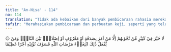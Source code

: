 ```yaml
---
title: "An-Nisa' - 114"
no: 114
translation: "Tidak ada kebaikan dari banyak pembicaraan rahasia mereka, kecuali pembicaraan rahasia dari orang yang menyuruh (orang) bersedekah, atau berbuat kebaikan, atau mengadakan perdamaian di antara manusia. Barangsiapa berbuat demikian karena mencari keridaan Allah, maka kelak Kami akan memberinya pahala yang besar."
tafsir: "Merahasiakan pembicaraan dan perbuatan keji, seperti yang telah dilakukan oleh thu'mah dan kawan-kawannya adalah perbuatan yang terlarang, tidak ada faedahnya, kecuali bisik-bisik itu untuk menyuruh bersedekah, berbuat makruf dan mengadakan perdamaian di antara manusia.\n\nBerbisik-bisik dan menyembunyikan pembicaraan biasanya dilakukan untuk merahasiakan perbuatan terlarang, perbuatan jahat dan untuk melenyapkan kebaikan, jarang yang dilakukan untuk perbuatan baik dan terpuji.\n\nManusia menurut tabiatnya senang menyatakan dan mengatakan kepada orang lain atau kepada orang banyak tentang perbuatan baik yang telah atau yang akan dilakukannya. Sedang perbuatan jahat atau perbuatan dosa yang telah atau yang akan dilakukannya, selalu disembunyikan dan dirahasiakannya. Ia takut orang lain akan mengetahuinya, sesuai dengan sabda Rasulullah saw:\n\n\"Kebajikan itu adalah akhlak yang baik, dan dosa itu adalah apa yang terasa tidak enak di dalam hatimu, dan kamu tidak senang orang lain mengetahuinya\" (Riwayat Muslim).\n\nKarena itu diperintahkan agar orang yang beriman menjauhi perbuatan itu, terutama berbisik-bisik atau mengadakan pembicaraan rahasia untuk melakukan perbuatan dosa, permusuhan, mendustakan Rasulullah dan lain sebagainya.\n\nAyat yang lain menegaskan larangan Allah dan menyatakan bahwa berbisik dan mengadakan perjanjian rahasia untuk melakukan perbuatan dosa, termasuk perbuatan setan. Allah berfirman:\n\n(9) Wahai orang-orang yang beriman! Apabila kamu mengadakan pembicaraan rahasia, janganlah kamu membicarakan perbuatan dosa, permusuhan dan durhaka kepada Rasul. Tetapi bicarakanlah tentang perbuatan kebajikan dan takwa. Dan bertakwalah kepada Allah yang kepada-Nya kamu akan dikumpulkan kembali. (10) Sesungguhnya pembicaraan rahasia itu termasuk (perbuatan) setan, agar orang-orang yang beriman itu bersedih hati, sedang (pembicaraan) itu tidaklah memberi bencana sedikit pun kepada mereka, kecuali dengan izin Allah. Dan kepada Allah hendaknya orang-orang yang beriman bertawakal. (al-Mujadalah/58:9-10). \n\nAllah mengecualikan tiga macam perbuatan yang dibolehkan bahkan diperintahkan menyampaikannya dengan berbisik-bisik atau dengan rahasia, yaitu bersedekah, berbuat makruf dan mengadakan perdamaian di antara manusia.\n\nBersedekah adalah salah satu perbuatan baik yang sangat dianjurkan Allah. Tetapi menyebut-nyebut atau memberitahukannya di hadapan orang banyak, kadang-kadang dapat menimbulkan rasa tidak senang di dalam hati orang yang menerimanya. Bahkan adakalanya dirasakan sebagai suatu penghinaan terhadap dirinya, sekalipun si pemberi sedekah itu telah menyatakan bahwa ia bersedekah dengan hati yang ikhlas dan untuk mencari keridaan Allah swt.\n\n\"Jika kamu menampakkan sedekah-sedekahmu, maka itu baik. Dan jika kamu menyembunyikannya dan memberikannya kepada orang-orang fakir, maka itu lebih baik bagimu¦\" (al-Baqarah/2:271). \n\nPerbuatan makruf adalah lawan dari perbuatan mungkar, lawan dari segala perbuatan yang dilarang Allah Yang Mahatahu dan perbuatan yang mengikuti hawa nafsu. Menasihati seseorang untuk berbuat makruf di hadapan orang banyak, mungkin akan menimbulkan rasa kurang enak pada yang dinasihati, apabila yang diberi nasihat itu teman sebaya atau orang yang lebih tinggi derajatnya dari orang yang menasihati. Biasanya orang yang menasihati lebih tinggi derajat, pangkat atau kedudukannya dari yang dinasihati. Karena itu Allah memerintahkan agar menasihati seseorang untuk berbuat makruf dengan cara berbisik dan tidak didengar orang lain. Bila didengar orang lain, maka orang yang dinasihati itu mungkin akan merasa terhina dan sakit hati, sehingga nasihat itu tidak diterimanya.\n\nKaum Muslimin diperintahkan agar selalu menjaga dan berusaha mengadakan perdamaian di antara manusia yang sedang berselisih terutama mendamaikan antara saudara-saudara yang beriman, sesuai dengan firman Allah:\n\nSesungguhnya orang-orang mukmin itu bersaudara, karena itu damaikanlah antara kedua saudaramu (yang berselisih) dan bertakwalah kepada Allah agar kamu mendapat rahmat. (al-hujurat/49:10).\n\n\"¦ Maka bertakwalah kepada Allah dan perbaikilah hubungan di antara sesamamu, ¦\" (al-Anfal/8:1).\n\nUsaha mengadakan perdamaian di antara orang-orang mukmin yang berselisih adalah usaha yang terpuji dan diperintahkan Allah. Tetapi menyebut usaha itu kepada orang lain atau didengar oleh orang banyak mungkin akan membawa kepada kemudaratan atau kejahatan yang lain, sehingga maksud mendamaikan itu akan berubah menjadi fitnah yang dapat memperdalam jurang persengketaan antara orang-orang yang akan didamaikan.\n\nAda orang yang enggan didamaikan bila diketahuinya bahwa yang akan mendamaikan itu orang lain. Ada pula orang yang enggan menerima perdamaian bila proses perdamaian itu diketahui orang banyak, karena ia khawatir bahwa usaha itu akan menjadi bahan pembicaraan orang banyak. Di samping itu mungkin ada pula pihak ketiga yang tidak menginginkan terjadinya suatu perdamaian. Karena itu Allah memerintahkan agar orang-orang yang beriman merahasiakan pembicaraan dan usaha yang berhubungan dengan mengadakan perdamaian di antara manusia.\n\nOrang yang melaksanakan tiga macam perintah Allah, yaitu bersedekah, berbuat kebaikan dan mencari perdamaian di antara manusia dengan ketundukan hati dan kepatuhan kepada-Nya serta mencari kerelaan-Nya, akan diberi pahala yang berlipat ganda oleh Allah. Keridaan Allah hanyalah dapat dicapai dengan mengerjakan perbuatan-perbuatan baik dan bermanfaat, disertai dengan keikhlasan hati sesuai dengan yang diperintahkan-Nya."
---
```


۞ لَا خَيْرَ فِيْ كَثِيْرٍ مِّنْ نَّجْوٰىهُمْ اِلَّا مَنْ اَمَرَ بِصَدَقَةٍ اَوْ مَعْرُوْفٍ اَوْ اِصْلَاحٍۢ بَيْنَ النَّاسِۗ وَمَنْ يَّفْعَلْ ذٰلِكَ ابْتِغَاۤءَ مَرْضَاتِ اللّٰهِ فَسَوْفَ نُؤْتِيْهِ اَجْرًا عَظِيْمًا 
